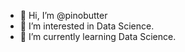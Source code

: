 - 👋 Hi, I’m @pinobutter
- 👀 I’m interested in Data Science.
- 🌱 I’m currently learning Data Science.

<!---
pinobutter/pinobutter is a ✨ special ✨ repository because its `README.md` (this file) appears on your GitHub profile.
You can click the Preview link to take a look at your changes.
--->
